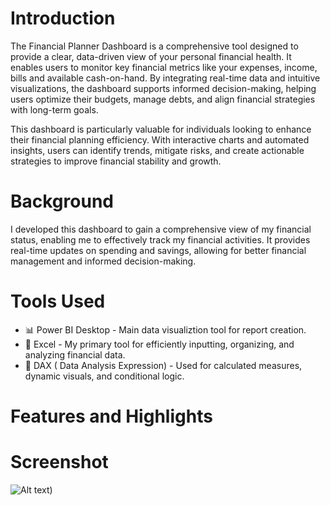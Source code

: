 # Introduction

The Financial Planner Dashboard is a comprehensive tool designed to provide a clear, data-driven view of your personal financial health. It enables users to monitor key financial metrics like your expenses, income, bills and available cash-on-hand. By integrating real-time data and intuitive visualizations, the dashboard supports informed decision-making, helping users optimize their budgets, manage debts, and align financial strategies with long-term goals.  

This dashboard is particularly valuable for  individuals looking to enhance their financial planning efficiency. With interactive charts and automated insights, users can identify trends, mitigate risks, and create actionable strategies to improve financial stability and growth.  

# Background

I developed this dashboard to gain a comprehensive view of my financial status, enabling me to effectively track my financial activities. It provides real-time updates on spending and savings, allowing for better financial management and informed decision-making.

# Tools Used

- 📊 Power BI Desktop - Main data visualiztion tool for report creation.
- 📁 Excel -  My primary tool for efficiently inputting, organizing, and analyzing financial data.
- 🧠 DAX ( Data Analysis Expression) - Used for calculated measures, dynamic visuals, and conditional logic.

# Features and Highlights
# Screenshot
![Alt text)](https://github.com/lderames/General-Hospital-Performance-Dashboard/blob/main/Dashboard%20Screenshots/Patient.png)
